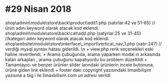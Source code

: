 <h1> #29 Nisan 2018</h1>
shop\admin\module\store\back\product\edit1.php (satırlar:42 ve 51-65) //ürün adını  keyword olarak atacak kod eklendi.
shop\admin\module\store\back\cat\add.php (satýrlar:25 ve 31-45) //kategori adını  keyword olarak atacak kod eklendi.
shop\website\module\store\interface\_import\vertical_nav_1.php  (satır:247) // verdiği mysql syntax hatası giderildi. 
\n + view.php renk seçenekleri eski haline revertlendi.
 + Arama çubuğunda, arama yaparken modal ın arkasında kalan arkaplan , arama çubuğunu kapatıyordu bu problem düzeltildi
 + Tamamlayıcı ve benzer ürünler slider larındaki ürünlerin incele butonuna, ürüne giden link eklendi
 + footer daki copyright yazısındaki limaxbilişim yazısına a tag i ile limaxbilisim.com un adresi verildi

